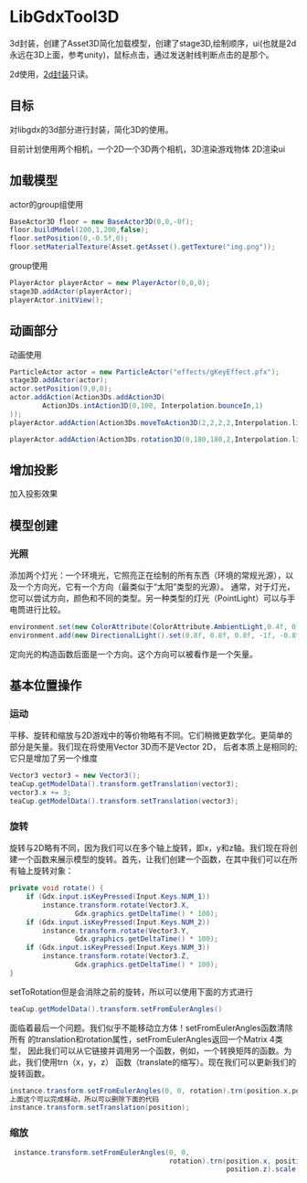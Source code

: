 # LibGdxTool3D

3d封装，创建了Asset3D简化加载模型，创建了stage3D,绘制顺序，ui(也就是2d永远在3D上面，参考unity)，鼠标点击，通过发送射线判断点击的是那个。


2d使用，[2d封装](https://github.com/wangGame/LibgdxTool)只读。

## 目标

对libgdx的3d部分进行封装，简化3D的使用。

目前计划使用两个相机，一个2D一个3D两个相机，3D渲染游戏物体  2D渲染ui

## 加载模型

actor的group组使用

```java
BaseActor3D floor = new BaseActor3D(0,0,-0f);
floor.buildModel(200,1,200,false);
floor.setPosition(0,-0.5f,0);
floor.setMaterialTexture(Asset.getAsset().getTexture("img.png"));
```

group使用
```java
PlayerActor playerActor = new PlayerActor(0,0,0);
stage3D.addActor(playerActor);
playerActor.initView();
```

## 动画部分

动画使用

```java
ParticleActor actor = new ParticleActor("effects/gKeyEffect.pfx");
stage3D.addActor(actor);
actor.setPosition(9,0,0);
actor.addAction(Action3Ds.addAction3D(
        Action3Ds.intAction3D(0,100, Interpolation.bounceIn,1)
));
playerActor.addAction(Action3Ds.moveToAction3D(2,2,2,2,Interpolation.linear));

playerActor.addAction(Action3Ds.rotation3D(0,180,180,2,Interpolation.linear));

```

## 增加投影

加入投影效果

## 模型创建

### 光照

添加两个灯光：一个环境光，它照亮正在绘制的所有东西（环境的常规光源），以及一个方向光，它有一个方向（最类似于“太阳”类型的光源）。
通常，对于灯光，您可以尝试方向，颜色和不同的类型。另一种类型的灯光（PointLight）可以与手电筒进行比较。

```java
environment.set(new ColorAttribute(ColorAttribute.AmbientLight,0.4f, 0.4f, 0.4f, 1f));
environment.add(new DirectionalLight().set(0.8f, 0.8f, 0.8f, -1f, -0.8f, -0.2f)); 
```

定向光的构造函数后面是一个方向。这个方向可以被看作是一个矢量。

## 基本位置操作

### 运动

平移、旋转和缩放与2D游戏中的等价物略有不同。它们稍微更数学化。更简单的部分是矢量。我们现在将使用Vector 3D而不是Vector 2D，
后者本质上是相同的;它只是增加了另一个维度

```java
Vector3 vector3 = new Vector3();
teaCup.getModelData().transform.getTranslation(vector3);
vector3.x += 3;
teaCup.getModelData().transform.setTranslation(vector3);
```

### 旋转

旋转与2D略有不同，因为我们可以在多个轴上旋转，即x，y和z轴。我们现在将创建一个函数来展示模型的旋转。首先，让我们创建一个函数，在其中我们可以在所有轴上旋转对象：

```java
private void rotate() {
    if (Gdx.input.isKeyPressed(Input.Keys.NUM_1))
        instance.transform.rotate(Vector3.X,
                Gdx.graphics.getDeltaTime() * 100);
    if (Gdx.input.isKeyPressed(Input.Keys.NUM_2))
        instance.transform.rotate(Vector3.Y,
                Gdx.graphics.getDeltaTime() * 100);
    if (Gdx.input.isKeyPressed(Input.Keys.NUM_3))
        instance.transform.rotate(Vector3.Z,
                Gdx.graphics.getDeltaTime() * 100);
} 
```

setToRotation但是会消除之前的旋转，所以可以使用下面的方式进行

```java
teaCup.getModelData().transform.setFromEulerAngles()
```

面临着最后一个问题。我们似乎不能移动立方体！setFromEulerAngles函数清除所有
的translation和rotation属性，setFromEulerAngles返回一个Matrix 4类型，
因此我们可以从它链接并调用另一个函数，例如，一个转换矩阵的函数。为此，我们使用trn（x，y，z）
函数（translate的缩写）。现在我们可以更新我们的旋转函数。

```java
instance.transform.setFromEulerAngles(0, 0, rotation).trn(position.x,position.y, position.z);
上面这个可以完成移动，所以可以删除下面的代码
instance.transform.setTranslation(position); 
```

### 缩放

```java
 instance.transform.setFromEulerAngles(0, 0,
                                       rotation).trn(position.x, position.y,
                                                     position.z).scale(scale,scale,scale);

```

## 